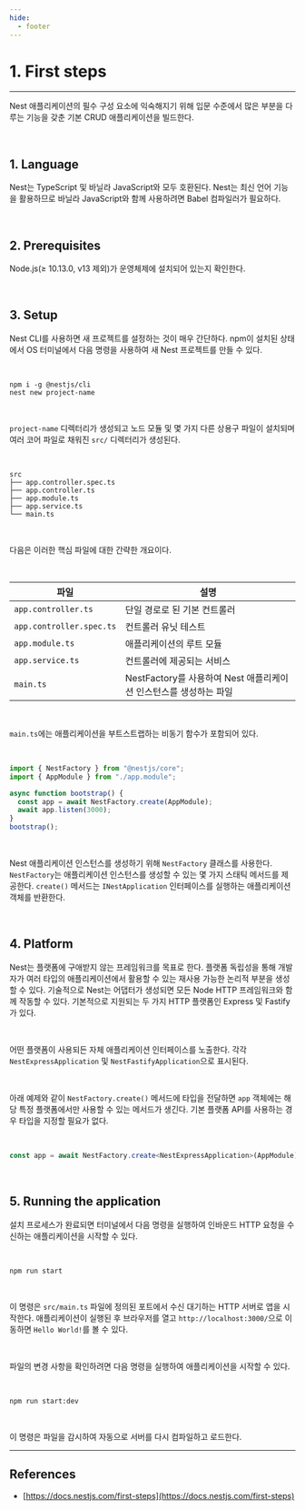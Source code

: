 ```yaml
---
hide:
  - footer
---
```


# 1. First steps

---

Nest 애플리케이션의 필수 구성 요소에 익숙해지기 위해 입문 수준에서 많은 부분을 다루는 기능을 갖춘 기본 CRUD 애플리케이션을 빌드한다.

<br/>

## 1. Language

Nest는 TypeScript 및 바닐라 JavaScript와 모두 호환된다. Nest는 최신 언어 기능을 활용하므로 바닐라 JavaScript와 함께 사용하려면 Babel 컴파일러가 필요하다.

<br/>

## 2. Prerequisites

Node.js(≥ 10.13.0, v13 제외)가 운영체제에 설치되어 있는지 확인한다.

<br/>

## 3. Setup

Nest CLI를 사용하면 새 프로젝트를 설정하는 것이 매우 간단하다. npm이 설치된 상태에서 OS 터미널에서 다음 명령을 사용하여 새 Nest 프로젝트를 만들 수 있다.

<br/>

```shell
npm i -g @nestjs/cli
nest new project-name
```

<br/>

`project-name` 디렉터리가 생성되고 노드 모듈 및 몇 가지 다른 상용구 파일이 설치되며 여러 코어 파일로 채워진 `src/` 디렉터리가 생성된다.

<br/>

```
src
├── app.controller.spec.ts
├── app.controller.ts
├── app.module.ts
├── app.service.ts
└── main.ts
```

<br/>

다음은 이러한 핵심 파일에 대한 간략한 개요이다.

<br/>

| 파일                     | 설명                                                              |
| ------------------------ | ----------------------------------------------------------------- |
| `app.controller.ts`      | 단일 경로로 된 기본 컨트롤러                                      |
| `app.controller.spec.ts` | 컨트롤러 유닛 테스트                                              |
| `app.module.ts`          | 애플리케이션의 루트 모듈                                          |
| `app.service.ts`         | 컨트롤러에 제공되는 서비스                                        |
| `main.ts`                | NestFactory를 사용하여 Nest 애플리케이션 인스턴스를 생성하는 파일 |

<br/>

`main.ts`에는 애플리케이션을 부트스트랩하는 비동기 함수가 포함되어 있다.

<br/>

```typescript title="main.ts"
import { NestFactory } from "@nestjs/core";
import { AppModule } from "./app.module";

async function bootstrap() {
  const app = await NestFactory.create(AppModule);
  await app.listen(3000);
}
bootstrap();
```

<br/>

Nest 애플리케이션 인스턴스를 생성하기 위해 `NestFactory` 클래스를 사용한다. `NestFactory`는 애플리케이션 인스턴스를 생성할 수 있는 몇 가지 스태틱 메서드를 제공한다. `create()` 메서드는 `INestApplication` 인터페이스를 실행하는 애플리케이션 객체를 반환한다.

<br/>

## 4. Platform

Nest는 플랫폼에 구애받지 않는 프레임워크를 목표로 한다. 플랫폼 독립성을 통해 개발자가 여러 타입의 애플리케이션에서 활용할 수 있는 재사용 가능한 논리적 부분을 생성할 수 있다. 기술적으로 Nest는 어댑터가 생성되면 모든 Node HTTP 프레임워크와 함께 작동할 수 있다. 기본적으로 지원되는 두 가지 HTTP 플랫폼인 Express 및 Fastify가 있다.

<br/>

어떤 플랫폼이 사용되든 자체 애플리케이션 인터페이스를 노출한다. 각각 `NestExpressApplication` 및 `NestFastifyApplication`으로 표시된다.

<br/>

아래 예제와 같이 `NestFactory.create()` 메서드에 타입을 전달하면 `app` 객체에는 해당 특정 플랫폼에서만 사용할 수 있는 메서드가 생긴다. 기본 플랫폼 API를 사용하는 경우 타입을 지정할 필요가 없다.

<br/>

```typescript
const app = await NestFactory.create<NestExpressApplication>(AppModule);
```

<br/>

## 5. Running the application

설치 프로세스가 완료되면 터미널에서 다음 명령을 실행하여 인바운드 HTTP 요청을 수신하는 애플리케이션을 시작할 수 있다.

<br/>

```shell
npm run start
```

<br/>

이 명령은 `src/main.ts` 파일에 정의된 포트에서 수신 대기하는 HTTP 서버로 앱을 시작한다. 애플리케이션이 실행된 후 브라우저를 열고 `http://localhost:3000/`으로 이동하면 `Hello World!`를 볼 수 있다.

<br/>

파일의 변경 사항을 확인하려면 다음 명령을 실행하여 애플리케이션을 시작할 수 있다.

<br/>

```shell
npm run start:dev
```

<br/>

이 명령은 파일을 감시하여 자동으로 서버를 다시 컴파일하고 로드한다.

---

## References

- [https://docs.nestjs.com/first-steps](https://docs.nestjs.com/first-steps)
